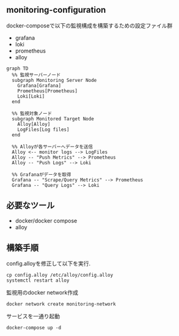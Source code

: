 ## monitoring-configuration
docker-composeで以下の監視構成を構築するための設定ファイル群

- grafana
- loki
- prometheus
- alloy

```mermaid
graph TD
  %% 監視サーバーノード
  subgraph Monitoring Server Node
    Grafana[Grafana]
    Prometheus[Prometheus]
    Loki[Loki]
  end

  %% 監視対象ノード
  subgraph Monitored Target Node
    Alloy[Alloy]
    LogFiles[Log files]
  end

  %% Alloyが各サーバーへデータを送信
  Alloy <-- monitor logs --> LogFiles
  Alloy -- "Push Metrics" --> Prometheus
  Alloy -- "Push Logs" --> Loki
  
  %% Grafanaがデータを取得
  Grafana -- "Scrape/Query Metrics" --> Prometheus
  Grafana -- "Query Logs" --> Loki

```

## 必要なツール
- docker/docker compose
- alloy

## 構築手順
config.alloyを修正して以下を実行.
```
cp config.alloy /etc/alloy/config.alloy
systemctl restart alloy
```

監視用のdocker network作成
```
docker network create monitoring-network
```
サービスを一通り起動
```
docker-compose up -d
```